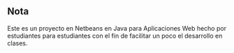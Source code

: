 ## Nota

Este es un proyecto en Netbeans en Java para Aplicaciones Web hecho por 
estudiantes para estudiantes con el fin de facilitar un poco el desarrollo
en clases.